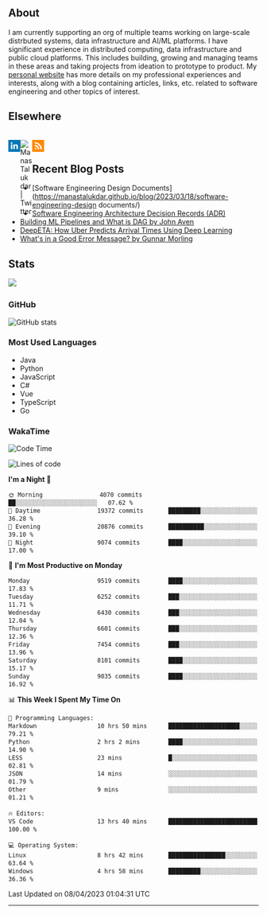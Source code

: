 ## About

I am currently supporting an org of multiple teams working on large-scale distrbuted systems, data infrastructure and AI/ML platforms. I have significant experience in distributed computing, data infrastructure and public cloud platforms. This includes building, growing and managing teams in these areas and taking projects from ideation to prototype to product. My [personal website](https://manastalukdar.github.io/) has more details on my professional experiences and interests, along with a blog containing articles, links, etc. related to software engineering and other topics of interest.

## Elsewhere

</br>

<a href="https://www.linkedin.com/in/manastalukdar" target="_blank">
  <img align="left" alt="Manas Talukdar | Linkedin" width="24px" src="https://raw.githubusercontent.com/edent/SuperTinyIcons/master/images/svg/linkedin.svg" />
</a>
<a href="https://www.twitter.com/manastalukdar" target="_blank">
  <img align="left" alt="Manas Talukdar | Twitter" width="24px" src="https://github.com/TheDudeThatCode/TheDudeThatCode/blob/master/Assets/Twitter.svg" />
</a>
<a href="https://manastalukdar.github.io/" target="_blank">
  <img align="left" alt="Manas Talukdar | Website" width="24px" src="https://github.com/edent/SuperTinyIcons/blob/master/images/svg/rss.svg" />
</a>

</br>

## Recent Blog Posts

<!-- BLOG:START -->
- [Software Engineering Design Documents](https://manastalukdar.github.io/blog/2023/03/18/software-engineering-design documents/)
- [Software Engineering Architecture Decision Records &lpar;ADR&rpar;](https://manastalukdar.github.io/blog/2023/03/18/software-engineering-architecture-decision-records/)
- [Building ML Pipelines and What is DAG by John Aven](https://manastalukdar.github.io/blog/2022/03/21/building-ml-pipelines-dag/)
- [DeepETA: How Uber Predicts Arrival Times Using Deep Learning](https://manastalukdar.github.io/blog/2022/03/21/deepeta-uber-predicts-arrival-times-deep-learning/)
- [What&#39;s in a Good Error Message? by Gunnar Morling](https://manastalukdar.github.io/blog/2022/02/11/good-error-message-gunnar-morling/)
<!-- BLOG:END -->

## Stats

![](https://komarev.com/ghpvc/?username=manastalukdar)

### GitHub

![GitHub stats](https://github-readme-stats.vercel.app/api?username=manastalukdar&show_icons=true&hide_border=true&hide_rank=true&hide_title=true&icon_color=79ff97&text_color=cecac3&bg_color=4d4b4b)

### Most Used Languages

- Java
- Python
- JavaScript
- C#
- Vue
- TypeScript
- Go

<!--
![Top Langs](https://github-readme-stats.vercel.app/api/top-langs/?username=manastalukdar&layout=compact&hide_border=true&hide_title=true&icon_color=79ff97&text_color=cecac3&bg_color=4d4b4b)
-->

### WakaTime

<!--START_SECTION:waka-->
![Code Time](http://img.shields.io/badge/Code%20Time-3%2C512%20hrs%2019%20mins-blue)

![Lines of code](https://img.shields.io/badge/From%20Hello%20World%20I%27ve%20Written-18.2%20million%20lines%20of%20code-blue)

**I'm a Night 🦉** 

```text
🌞 Morning                4070 commits        ██░░░░░░░░░░░░░░░░░░░░░░░   07.62 % 
🌆 Daytime                19372 commits       █████████░░░░░░░░░░░░░░░░   36.28 % 
🌃 Evening                20876 commits       ██████████░░░░░░░░░░░░░░░   39.10 % 
🌙 Night                  9074 commits        ████░░░░░░░░░░░░░░░░░░░░░   17.00 % 
```
📅 **I'm Most Productive on Monday** 

```text
Monday                   9519 commits        ████░░░░░░░░░░░░░░░░░░░░░   17.83 % 
Tuesday                  6252 commits        ███░░░░░░░░░░░░░░░░░░░░░░   11.71 % 
Wednesday                6430 commits        ███░░░░░░░░░░░░░░░░░░░░░░   12.04 % 
Thursday                 6601 commits        ███░░░░░░░░░░░░░░░░░░░░░░   12.36 % 
Friday                   7454 commits        ███░░░░░░░░░░░░░░░░░░░░░░   13.96 % 
Saturday                 8101 commits        ████░░░░░░░░░░░░░░░░░░░░░   15.17 % 
Sunday                   9035 commits        ████░░░░░░░░░░░░░░░░░░░░░   16.92 % 
```


📊 **This Week I Spent My Time On** 

```text
💬 Programming Languages: 
Markdown                 10 hrs 50 mins      ████████████████████░░░░░   79.21 % 
Python                   2 hrs 2 mins        ████░░░░░░░░░░░░░░░░░░░░░   14.90 % 
LESS                     23 mins             █░░░░░░░░░░░░░░░░░░░░░░░░   02.81 % 
JSON                     14 mins             ░░░░░░░░░░░░░░░░░░░░░░░░░   01.79 % 
Other                    9 mins              ░░░░░░░░░░░░░░░░░░░░░░░░░   01.21 % 

🔥 Editors: 
VS Code                  13 hrs 40 mins      █████████████████████████   100.00 % 

💻 Operating System: 
Linux                    8 hrs 42 mins       ████████████████░░░░░░░░░   63.64 % 
Windows                  4 hrs 58 mins       █████████░░░░░░░░░░░░░░░░   36.36 % 
```


 Last Updated on 08/04/2023 01:04:31 UTC
<!--END_SECTION:waka-->

---

<!--

**manastalukdar/manastalukdar** is a ✨ _special_ ✨ repository because its `README.md` (this file) appears on your GitHub profile.

Here are some ideas to get you started:

- 🔭 I’m currently working on ...
- 🌱 I’m currently learning ...
- 👯 I’m looking to collaborate on ...
- 🤔 I’m looking for help with ...
- 💬 Ask me about ...
- 📫 How to reach me: ...
- 😄 Pronouns: ...
- ⚡ Fun fact: ...
-->
